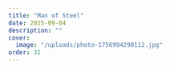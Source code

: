 ```yaml
---
title: "Man of Steel"
date: 2025-09-04
description: ""
cover:
  image: "/uploads/photo-1756994298112.jpg"
order: 31
---
```


